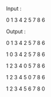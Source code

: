 Input :

0 1 3
4 2 5
7 8 6

Output :


0 1 3
4 2 5
7 8 6

1 0 3
4 2 5
7 8 6

1 2 3
4 0 5
7 8 6

1 2 3
4 5 0
7 8 6

1 2 3
4 5 6
7 8 0
